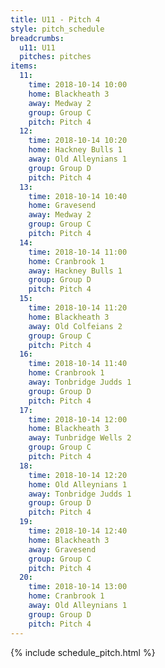 ```yaml
---
title: U11 - Pitch 4
style: pitch_schedule
breadcrumbs:
  u11: U11
  pitches: pitches
items:
  11:
    time: 2018-10-14 10:00
    home: Blackheath 3
    away: Medway 2
    group: Group C
    pitch: Pitch 4
  12:
    time: 2018-10-14 10:20
    home: Hackney Bulls 1
    away: Old Alleynians 1
    group: Group D
    pitch: Pitch 4
  13:
    time: 2018-10-14 10:40
    home: Gravesend
    away: Medway 2
    group: Group C
    pitch: Pitch 4
  14:
    time: 2018-10-14 11:00
    home: Cranbrook 1
    away: Hackney Bulls 1
    group: Group D
    pitch: Pitch 4
  15:
    time: 2018-10-14 11:20
    home: Blackheath 3
    away: Old Colfeians 2
    group: Group C
    pitch: Pitch 4
  16:
    time: 2018-10-14 11:40
    home: Cranbrook 1
    away: Tonbridge Judds 1
    group: Group D
    pitch: Pitch 4
  17:
    time: 2018-10-14 12:00
    home: Blackheath 3
    away: Tunbridge Wells 2
    group: Group C
    pitch: Pitch 4
  18:
    time: 2018-10-14 12:20
    home: Old Alleynians 1
    away: Tonbridge Judds 1
    group: Group D
    pitch: Pitch 4
  19:
    time: 2018-10-14 12:40
    home: Blackheath 3
    away: Gravesend
    group: Group C
    pitch: Pitch 4
  20:
    time: 2018-10-14 13:00
    home: Cranbrook 1
    away: Old Alleynians 1
    group: Group D
    pitch: Pitch 4
---
```


{% include schedule_pitch.html %}
